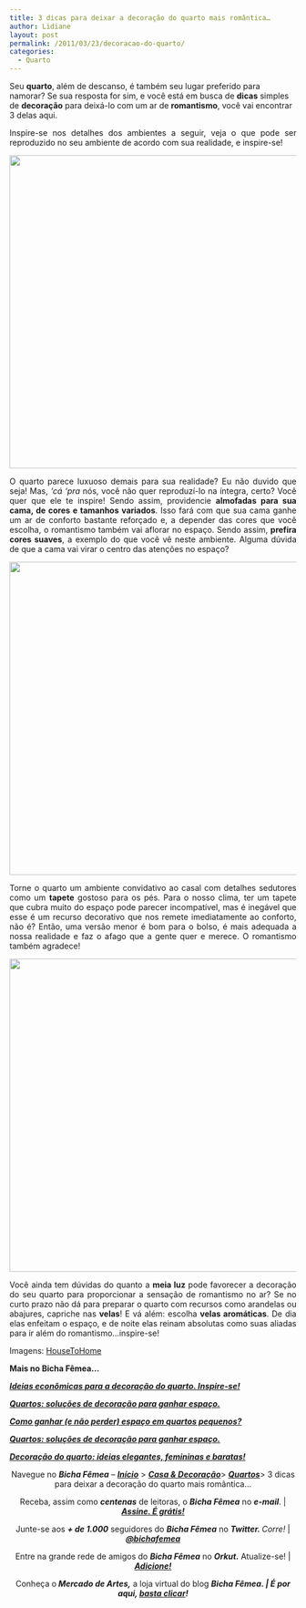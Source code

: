 ```yaml
---
title: 3 dicas para deixar a decoração do quarto mais romântica…
author: Lidiane
layout: post
permalink: /2011/03/23/decoracao-do-quarto/
categories:
  - Quarto
---
```

Seu **quarto**, além de descanso, é também seu lugar preferido para namorar? Se sua resposta for sim, e você está em busca de **dicas** simples de **decoração** para deixá-lo com um ar de **romantismo**, você vai encontrar 3 delas aqui.

<p style="text-align: justify;">
  Inspire-se nos detalhes dos ambientes a seguir, veja o que pode ser reproduzido no seu ambiente de acordo com sua realidade, e inspire-se!
</p>

<!--more-->

<p style="text-align: center;">
  <a href="https://www.trololodemulher.com.br/2011/03/decoracao-de-quarto-romantico.jpg"><img class="alignnone size-full wp-image-6110" title="decoração de quarto romântico" src="https://www.trololodemulher.com.br/2011/03/decoracao-de-quarto-romantico.jpg" alt="" width="550" height="550" /></a>
</p>

<p style="text-align: justify;">
  O quarto parece luxuoso demais para sua realidade? Eu não duvido que seja! Mas, <em>‘cá ‘pra</em> nós, você não quer reproduzí-lo na íntegra, certo? Você quer que ele te inspire! Sendo assim, providencie <strong>almofadas para sua cama, de cores e tamanhos variados</strong>. Isso fará com que sua cama ganhe um ar de conforto bastante reforçado e, a depender das cores que você escolha, o romantismo também vai aflorar no espaço. Sendo assim, <strong>prefira cores suaves</strong>, a exemplo do que você vê neste ambiente. Alguma dúvida de que a cama vai virar o centro das atenções no espaço?
</p>

<p style="text-align: center;">
  <a href="https://www.trololodemulher.com.br/2011/03/decoracao-de-quarto-romantico1.jpg"><img class="alignnone size-full wp-image-6111" title="decoração de quarto romântico[1]" src="https://www.trololodemulher.com.br/2011/03/decoracao-de-quarto-romantico1.jpg" alt="" width="550" height="550" /></a>
</p>

<p style="text-align: justify;">
  Torne o quarto um ambiente convidativo ao casal com detalhes sedutores como um <strong>tapete</strong> gostoso para os pés. Para o nosso clima, ter um tapete que cubra muito do espaço pode parecer incompatível, mas é inegável que esse é um recurso decorativo que nos remete imediatamente ao conforto, não é? Então, uma versão menor é bom para o bolso, é mais adequada a nossa realidade e faz o afago que a gente quer e merece. O romantismo também agradece!
</p>

<p style="text-align: center;">
  <a href="https://www.trololodemulher.com.br/2011/03/decoracao-de-quarto-romantico2.jpg"><img class="alignnone size-full wp-image-6112" title="decoração de quarto romântico[2]" src="https://www.trololodemulher.com.br/2011/03/decoracao-de-quarto-romantico2.jpg" alt="" width="550" height="550" /></a>
</p>

<p style="text-align: justify;">
  Você ainda tem dúvidas do quanto a <strong>meia luz</strong> pode favorecer a decoração do seu quarto para proporcionar a sensação de romantismo no ar? Se no curto prazo não dá para preparar o quarto com recursos como arandelas ou abajures, capriche nas <strong>velas</strong>! E vá além: escolha <strong>velas aromáticas</strong>. De dia elas enfeitam o espaço, e de noite elas reinam absolutas como suas aliadas para ir além do romantismo&#8230;inspire-se!
</p>

Imagens: <a href="http://www.housetohome.co.uk/" target="_blank" rel="noopener noreferrer">HouseToHome</a>

**Mais no Bicha Fêmea…**

**_[Ideias econômicas para a decoração do quarto. Inspire-se!](http://www.trololodemulher.com.br/2011/02/14/ideias-decoracao-quarto/)_**

**_[Quartos: soluções de decoração para ganhar espaço.](http://www.trololodemulher.com.br/2011/01/19/quartos-decoracao-pouco-espaco/)_**

**_[Como ganhar (e não perder) espaço em quartos pequenos?](http://www.trololodemulher.com.br/2010/11/29/como-ganhar-espaco-no-quarto/)_**

**_[Quartos: soluções de decoração para ganhar espaço.](http://www.trololodemulher.com.br/2010/11/05/quartos-pequeno-decoracao/)_**

**_[Decoração do quarto: ideias elegantes, femininas e baratas!](http://www.trololodemulher.com.br/2010/10/20/quarto-ideias-femininas/)_**

<p style="text-align: center;">
  Navegue no <strong><em>Bicha Fêmea</em></strong> – <strong><em><a href="http://www.trololodemulher.com.br/">Início</a></em></strong> > <a href="http://www.trololodemulher.com.br/casaedecoracao/"><strong><em>Casa & Decoração</em></strong></a>> <a href="http://www.trololodemulher.com.br/category/decoracao/quartos/"><strong><em>Quartos</em></strong></a>> 3 dicas para deixar a decoração do quarto mais romântica…
</p>

<p style="text-align: center;">
  Receba, assim como <strong><em>centenas</em></strong> de leitoras, o <strong><em>Bicha Fêmea</em></strong> no <strong><em>e-mail</em></strong>. | <strong><em><a href="http://feedburner.google.com/fb/a/mailverify?uri=blogbichafemea&loc=pt_BR">Assine. É grátis!</a></em></strong>
</p>

<p style="text-align: center;">
  Junte-se aos <strong><em>+ de 1.000</em></strong> seguidores do <strong><em>Bicha Fêmea</em></strong> no <em><strong>Twitter. </strong>Corre!</em> | <strong><em><a href="http://twitter.com/bichafemea">@bichafemea</a></em></strong>
</p>

<p style="text-align: center;">
  Entre na grande rede de amigos do <strong><em>Bicha Fêmea</em></strong> no <strong><em>Orkut.</em></strong> Atualize-se! | <strong><em><a href="http://www.orkut.com.br/Main#Profile?uid=5161612886294499900">Adicione!</a></em></strong>
</p>

<p style="text-align: center;">
  Conheça o<strong><em> Mercado de Artes,</em></strong> a loja virtual do blog <strong><em>Bicha Fêmea. | É por aqui, </em></strong><a href="http://www.trololodemulher.com.br/loja/"><strong><em>basta clicar</em></strong></a><strong><em>!</em></strong>
</p>